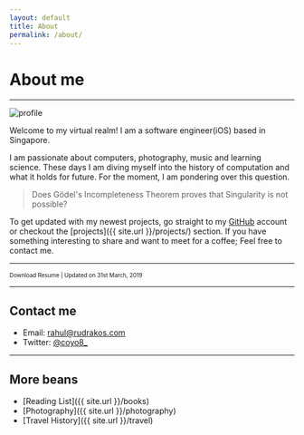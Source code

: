 ```yaml
---
layout: default
title: About
permalink: /about/
---
```


# About me
-------

<img class="profile-picture" src="{{ site.url }}/assets/images/profile.jpg" alt="profile">


Welcome to my virtual realm! I am a software engineer(iOS) based in Singapore.

I am passionate about computers, photography, music and learning science. These days I am diving myself into the history of computation and what it holds for future. For the moment, I am pondering over this question.

> Does Gödel's Incompleteness Theorem proves that Singularity is not possible?

To get updated with my newest projects, go straight to my [GitHub][github] account or checkout the [projects]({{ site.url }}/projects/) section. If you have something interesting to share and want to meet for a coffee; Feel free to contact me.

---
<div class="social-icon"><a id="pdf-ic" href="{{ site.url }}/assets/pdf/resume.pdf" target="_blank">
    <i class="far fa-file-pdf fa-lg social-icon"></i>
  </a>
  <span><font size="1">Download Resume | Updated on 31st March, 2019 </font></span>
</div>

---

## Contact me

* Email: [rahul@rudrakos.com](mailto:rahul@rudrakos.com)
* Twitter: [@coyo8_][twitter]

---

## More beans
* [Reading List]({{ site.url }}/books)
* [Photography]({{ site.url }}/photography)
* [Travel History]({{ site.url }}/travel)


[github]: <https://github.com/{{ site.trivium.social.github }}>
[medium]: <https://medium.com/@{{ site.trivium.social.medium }}>
[PSF]: <https://www.python.org/psf>
[rudra]: <https://en.wikipedia.org/wiki/Rudra>
[cmu]: <https://www.hcii.cmu.edu/>
[disney]: <http://www.disneyinteractive.com/>
[grab]: <https://www.grab.com/sg/>
[twitter]: <https://twitter.com/{{ site.trivium.social.twitter }}>
